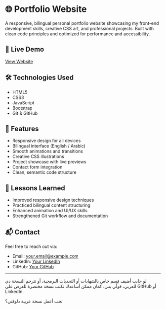 # 🌐 Portfolio Website

A responsive, bilingual personal portfolio website showcasing my front-end development skills, creative CSS art, and professional projects. Built with clean code principles and optimized for performance and accessibility.

## 🔗 Live Demo
[View Website](https://your-portfolio-link.com)

## 🛠️ Technologies Used
- HTML5
- CSS3 
- JavaScript
- Bootstrap
- Git & GitHub

## 🎨 Features
- Responsive design for all devices
- Bilingual interface (English / Arabic)
- Smooth animations and transitions
- Creative CSS illustrations
- Project showcase with live previews
- Contact form integration
- Clean, semantic code structure
## 🧠 Lessons Learned
- Improved responsive design techniques
- Practiced bilingual content structuring
- Enhanced animation and UI/UX skills
- Strengthened Git workflow and documentation

## 📬 Contact
Feel free to reach out via:
- Email: your.email@example.com
- LinkedIn: [Your LinkedIn](https://linkedin.com/in/yourprofile)
- GitHub: [Your GitHub](https://github.com/yourusername)

---

لو حابب أضيف قسم خاص بالشهادات أو التحديات البرمجية، أو تترجم النسخة دي للعربي، قولّي بس. كمان ممكن أساعدك تكتب نسخة مختصرة للعرض على GitHub أو LinkedIn.

تحب أعمل نسخة عربية دلوقتي؟
